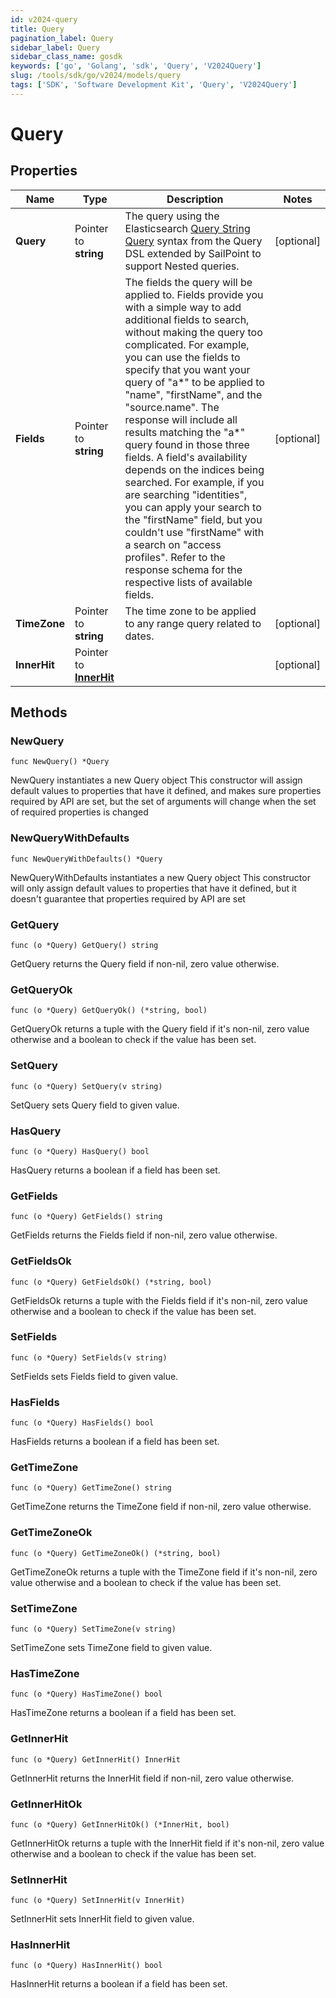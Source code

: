```yaml
---
id: v2024-query
title: Query
pagination_label: Query
sidebar_label: Query
sidebar_class_name: gosdk
keywords: ['go', 'Golang', 'sdk', 'Query', 'V2024Query']
slug: /tools/sdk/go/v2024/models/query
tags: ['SDK', 'Software Development Kit', 'Query', 'V2024Query']
---
```


# Query

## Properties

| Name | Type | Description | Notes |
| --- | --- | --- | --- |
| **Query** | Pointer to **string** | The query using the Elasticsearch [Query String Query](https://www.elastic.co/guide/en/elasticsearch/reference/5.2/query-dsl-query-string-query.html#query-string) syntax from the Query DSL extended by SailPoint to support Nested queries. | [optional] |
| **Fields** | Pointer to **string** | The fields the query will be applied to. Fields provide you with a simple way to add additional fields to search, without making the query too complicated. For example, you can use the fields to specify that you want your query of \"a*\" to be applied to \"name\", \"firstName\", and the \"source.name\". The response will include all results matching the \"a*\" query found in those three fields. A field's availability depends on the indices being searched. For example, if you are searching \"identities\", you can apply your search to the \"firstName\" field, but you couldn't use \"firstName\" with a search on \"access profiles\". Refer to the response schema for the respective lists of available fields. | [optional] |
| **TimeZone** | Pointer to **string** | The time zone to be applied to any range query related to dates. | [optional] |
| **InnerHit** | Pointer to [**InnerHit**](inner-hit) |  | [optional] |

## Methods

### NewQuery

`func NewQuery() *Query`

NewQuery instantiates a new Query object This constructor will assign default values to properties that have it defined, and makes sure properties required by API are set, but the set of arguments will change when the set of required properties is changed

### NewQueryWithDefaults

`func NewQueryWithDefaults() *Query`

NewQueryWithDefaults instantiates a new Query object This constructor will only assign default values to properties that have it defined, but it doesn't guarantee that properties required by API are set

### GetQuery

`func (o *Query) GetQuery() string`

GetQuery returns the Query field if non-nil, zero value otherwise.

### GetQueryOk

`func (o *Query) GetQueryOk() (*string, bool)`

GetQueryOk returns a tuple with the Query field if it's non-nil, zero value otherwise and a boolean to check if the value has been set.

### SetQuery

`func (o *Query) SetQuery(v string)`

SetQuery sets Query field to given value.

### HasQuery

`func (o *Query) HasQuery() bool`

HasQuery returns a boolean if a field has been set.

### GetFields

`func (o *Query) GetFields() string`

GetFields returns the Fields field if non-nil, zero value otherwise.

### GetFieldsOk

`func (o *Query) GetFieldsOk() (*string, bool)`

GetFieldsOk returns a tuple with the Fields field if it's non-nil, zero value otherwise and a boolean to check if the value has been set.

### SetFields

`func (o *Query) SetFields(v string)`

SetFields sets Fields field to given value.

### HasFields

`func (o *Query) HasFields() bool`

HasFields returns a boolean if a field has been set.

### GetTimeZone

`func (o *Query) GetTimeZone() string`

GetTimeZone returns the TimeZone field if non-nil, zero value otherwise.

### GetTimeZoneOk

`func (o *Query) GetTimeZoneOk() (*string, bool)`

GetTimeZoneOk returns a tuple with the TimeZone field if it's non-nil, zero value otherwise and a boolean to check if the value has been set.

### SetTimeZone

`func (o *Query) SetTimeZone(v string)`

SetTimeZone sets TimeZone field to given value.

### HasTimeZone

`func (o *Query) HasTimeZone() bool`

HasTimeZone returns a boolean if a field has been set.

### GetInnerHit

`func (o *Query) GetInnerHit() InnerHit`

GetInnerHit returns the InnerHit field if non-nil, zero value otherwise.

### GetInnerHitOk

`func (o *Query) GetInnerHitOk() (*InnerHit, bool)`

GetInnerHitOk returns a tuple with the InnerHit field if it's non-nil, zero value otherwise and a boolean to check if the value has been set.

### SetInnerHit

`func (o *Query) SetInnerHit(v InnerHit)`

SetInnerHit sets InnerHit field to given value.

### HasInnerHit

`func (o *Query) HasInnerHit() bool`

HasInnerHit returns a boolean if a field has been set.
